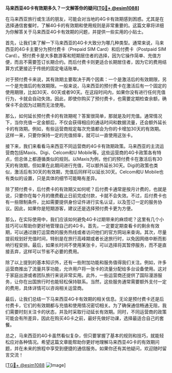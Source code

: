 **马来西亚4G卡有效期多久？一文解答你的疑问[[TG💪+ @esim1088](https://t.me/s/esim1088)]**

在马来西亚旅行或生活的朋友，可能会对当地的4G卡有效期感到困惑。尤其是在选择通信套餐时，了解4G卡的有效期和使用规则是非常重要的。这篇文章将详细为你解答关于马来西亚4G卡有效期的问题，并提供一些实用的小贴士。

首先，让我们来了解一下马来西亚的4G卡大致分为哪几种类型。通常来说，马来西亚的4G卡主要分为预付费卡（Prepaid SIM Card）和后付费卡（Postpaid SIM Card）。预付费卡是大多数游客和短期居住者的选择，因为它操作简单、充值方便，而且不需要签订长期合约。而后付费卡则更适合长期居住者，因为它的费用结算方式更接近于传统的固定电话账单。

对于预付费卡来说，其有效期主要取决于两个因素：一个是激活后的有效期限，另一个是充值后的有效期限。一般来说，马来西亚的预付费卡在激活后有一个固定的使用期限，比如30天、60天或者90天。在这段时间内，如果你没有进行任何充值行为，卡就会自动失效。因此，即使你购买了预付费卡，也需要定期检查余额，确保卡不会因为过期而无法使用。

那么，如何延长预付费卡的有效期呢？答案很简单，那就是及时充值。通常情况下，当你充值一定金额后，不仅会获得相应的通话时间和数据流量，还会额外延长卡的有效期。例如，有些运营商规定每次充值都会为你的卡增加30天的有效期。这样一来，只要你保持一定的充值频率，就可以一直使用这张卡。

接下来，我们来看看马来西亚不同运营商的4G卡有效期政策。马来西亚的主流运营商包括Maxis、Digi、Celcom和U Mobile等。这些运营商的4G卡政策各有特点，但总体上都遵循类似的规则。以Maxis为例，他们的预付费卡在激活后有30天的有效期，但如果在此期间进行充值，可以额外延长30天。Digi的政策也类似，激活后有30天的有效期，充值后同样可以延长30天。Celcom和U Mobile也有类似的设置，只是具体的细节可能略有差异。

除了预付费卡，后付费卡的有效期又如何呢？后付费卡通常是按月计费的，也就是说，只要你在每个月的缴费截止日前完成付款，卡就不会失效。不过，后付费卡也有一些限制条件，比如需要提供身份证件进行实名认证，以及签订一定的服务协议。因此，如果你是短期游客，建议还是选择预付费卡更为方便。

那么，在实际使用中，我们应该如何避免4G卡过期带来的麻烦呢？这里有几个小技巧可以帮助你更好地管理自己的4G卡。首先，一定要定期查看卡的剩余有效期，可以通过拨打运营商的服务热线或者访问他们的官方网站来查询。其次，尽量提前规划好充值时间，特别是在旅行高峰期或者长途旅行时，以免因网络中断而影响行程安排。最后，如果长时间不使用某张卡，可以选择将其暂停服务，而不是直接丢弃，这样可以节省不必要的费用。

除了以上提到的基本知识外，还有一些附加功能和服务值得我们关注。例如，许多运营商推出了流量共享功能，允许用户将一张卡的流量分配给多台设备使用。这对于家庭出游或者团队旅行来说非常实用。此外，一些运营商还提供了国际漫游服务，让你在出国旅行时也能轻松保持联系。当然，这些服务通常需要额外支付一定的费用，具体详情可以咨询相关运营商。

最后，让我们总结一下马来西亚4G卡有效期的相关信息。无论是预付费卡还是后付费卡，它们的有效期都与充值和使用情况密切相关。为了确保通信畅通无阻，我们需要时刻关注卡的状态，并及时采取行动延长有效期。同时，不同运营商的政策可能会有所差异，因此在购买4G卡之前，最好先做好功课，选择最适合自己的套餐。

总之，马来西亚的4G卡虽然看似复杂，但只要掌握了基本的规则和技巧，就能轻松应对各种情况。希望这篇文章能帮助你更好地理解马来西亚4G卡的有效期问题，并在未来的旅程中享受到便捷的通信服务。如果你还有其他疑问，欢迎随时留言交流！

[[TG💪+ @esim1088](https://t.me/s/esim1088) ![Image](https://i.postimg.cc/4NQfJmqS/Snipaste-2025-05-13-00-14-12.png)]